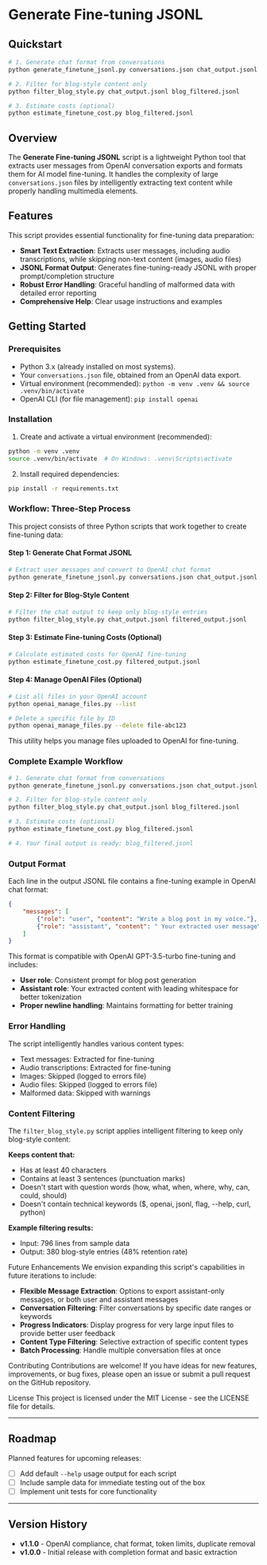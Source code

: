 # Generate Fine-tuning JSONL

## Quickstart

```bash
# 1. Generate chat format from conversations
python generate_finetune_jsonl.py conversations.json chat_output.jsonl

# 2. Filter for blog-style content only  
python filter_blog_style.py chat_output.jsonl blog_filtered.jsonl

# 3. Estimate costs (optional)
python estimate_finetune_cost.py blog_filtered.jsonl
```

## Overview

The **Generate Fine-tuning JSONL** script is a lightweight Python tool that extracts user messages from OpenAI conversation exports and formats them for AI model fine-tuning. It handles the complexity of large `conversations.json` files by intelligently extracting text content while properly handling multimedia elements.

## Features

This script provides essential functionality for fine-tuning data preparation:

* **Smart Text Extraction**: Extracts user messages, including audio transcriptions, while skipping non-text content (images, audio files)
* **JSONL Format Output**: Generates fine-tuning-ready JSONL with proper prompt/completion structure
* **Robust Error Handling**: Graceful handling of malformed data with detailed error reporting
* **Comprehensive Help**: Clear usage instructions and examples

## Getting Started

### Prerequisites

* Python 3.x (already installed on most systems).
* Your `conversations.json` file, obtained from an OpenAI data export.
* Virtual environment (recommended): `python -m venv .venv && source .venv/bin/activate`
* OpenAI CLI (for file management): `pip install openai`

### Installation

1. Create and activate a virtual environment (recommended):
```bash
python -m venv .venv
source .venv/bin/activate  # On Windows: .venv\Scripts\activate
```

2. Install required dependencies:
```bash
pip install -r requirements.txt
```

### Workflow: Three-Step Process

This project consists of three Python scripts that work together to create fine-tuning data:

#### Step 1: Generate Chat Format JSONL
```bash
# Extract user messages and convert to OpenAI chat format
python generate_finetune_jsonl.py conversations.json chat_output.jsonl
```

#### Step 2: Filter for Blog-Style Content
```bash
# Filter the chat output to keep only blog-style entries
python filter_blog_style.py chat_output.jsonl filtered_output.jsonl
```

#### Step 3: Estimate Fine-tuning Costs (Optional)
```bash
# Calculate estimated costs for OpenAI fine-tuning
python estimate_finetune_cost.py filtered_output.jsonl
```

#### Step 4: Manage OpenAI Files (Optional)
```bash
# List all files in your OpenAI account
python openai_manage_files.py --list

# Delete a specific file by ID
python openai_manage_files.py --delete file-abc123
```

This utility helps you manage files uploaded to OpenAI for fine-tuning.

### Complete Example Workflow

```bash
# 1. Generate chat format from conversations
python generate_finetune_jsonl.py conversations.json chat_output.jsonl

# 2. Filter for blog-style content only
python filter_blog_style.py chat_output.jsonl blog_filtered.jsonl

# 3. Estimate costs (optional)
python estimate_finetune_cost.py blog_filtered.jsonl

# 4. Your final output is ready: blog_filtered.jsonl
```

### Output Format

Each line in the output JSONL file contains a fine-tuning example in OpenAI chat format:
```json
{
    "messages": [
        {"role": "user", "content": "Write a blog post in my voice."},
        {"role": "assistant", "content": " Your extracted user message\n"}
    ]
}
```

This format is compatible with OpenAI GPT-3.5-turbo fine-tuning and includes:
- **User role**: Consistent prompt for blog post generation
- **Assistant role**: Your extracted content with leading whitespace for better tokenization
- **Proper newline handling**: Maintains formatting for better training

### Error Handling

The script intelligently handles various content types:
- Text messages: Extracted for fine-tuning
- Audio transcriptions: Extracted for fine-tuning  
- Images: Skipped (logged to errors file)
- Audio files: Skipped (logged to errors file)
- Malformed data: Skipped with warnings

### Content Filtering

The `filter_blog_style.py` script applies intelligent filtering to keep only blog-style content:

**Keeps content that:**
- Has at least 40 characters
- Contains at least 3 sentences (punctuation marks)
- Doesn't start with question words (how, what, when, where, why, can, could, should)
- Doesn't contain technical keywords ($, openai, jsonl, flag, --help, curl, python)

**Example filtering results:**
- Input: 796 lines from sample data
- Output: 380 blog-style entries (48% retention rate)

Future Enhancements
We envision expanding this script's capabilities in future iterations to include:

- **Flexible Message Extraction**: Options to export assistant-only messages, or both user and assistant messages
- **Conversation Filtering**: Filter conversations by specific date ranges or keywords  
- **Progress Indicators**: Display progress for very large input files to provide better user feedback
- **Content Type Filtering**: Selective extraction of specific content types
- **Batch Processing**: Handle multiple conversation files at once

Contributing
Contributions are welcome! If you have ideas for new features, improvements, or bug fixes, please open an issue or submit a pull request on the GitHub repository.

License
This project is licensed under the MIT License - see the LICENSE file for details.

---

## Roadmap

Planned features for upcoming releases:

- [ ] Add default `--help` usage output for each script
- [ ] Include sample data for immediate testing out of the box
- [ ] Implement unit tests for core functionality

---

## Version History

- **v1.1.0** - OpenAI compliance, chat format, token limits, duplicate removal
- **v1.0.0** - Initial release with completion format and basic extraction

